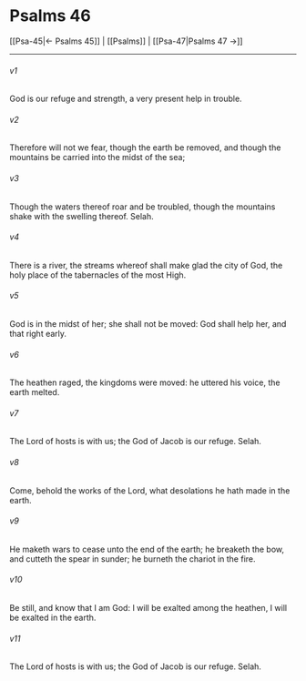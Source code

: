 # Psalms 46

[[Psa-45|← Psalms 45]] | [[Psalms]] | [[Psa-47|Psalms 47 →]]
***

###### v1
God is our refuge and strength, a very present help in trouble.
###### v2
Therefore will not we fear, though the earth be removed, and though the mountains be carried into the midst of the sea;
###### v3
Though the waters thereof roar and be troubled, though the mountains shake with the swelling thereof. Selah.
###### v4
There is a river, the streams whereof shall make glad the city of God, the holy place of the tabernacles of the most High.
###### v5
God is in the midst of her; she shall not be moved: God shall help her, and that right early.
###### v6
The heathen raged, the kingdoms were moved: he uttered his voice, the earth melted.
###### v7
The Lord of hosts is with us; the God of Jacob is our refuge. Selah.
###### v8
Come, behold the works of the Lord, what desolations he hath made in the earth.
###### v9
He maketh wars to cease unto the end of the earth; he breaketh the bow, and cutteth the spear in sunder; he burneth the chariot in the fire.
###### v10
Be still, and know that I am God: I will be exalted among the heathen, I will be exalted in the earth.
###### v11
The Lord of hosts is with us; the God of Jacob is our refuge. Selah. 
